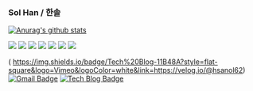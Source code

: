 ### Sol Han / 한솔
 [![Anurag's github stats](https://github-readme-stats.vercel.app/api?username=hsanol62)](https://github.com/anuraghazra/github-readme-stats)<br>
 
 <!-- 기술 로고
배지 https://shields.io/
아이콘 https://simpleicons.org/
<img src="https://img.shields.io/badge/쓰고자하는_텍스트-컬러코드?style=flat-square&logo=simpleicons에서_아이콘이름&logoColor=white"/></a>
-->

   <img src="https://img.shields.io/badge/JAVA-007396?style=flat-square&logo=java&logoColor=white"/></a>
    <img src="https://img.shields.io/badge/HTML-E34F26?style=flat-square&logo=HTML5&logoColor=white"/>
        <img src="https://img.shields.io/badge/CSS-1572B6?style=flat-square&logo=CSS3&logoColor=white"/>
 <img src="https://img.shields.io/badge/JavaScript-F7DF1E?style=flat-square&logo=javascript&logoColor=black"/>
  <img src="https://img.shields.io/badge/Bootstrap-563D7C?style=flat-square&logo=Bootstrap&logoColor=white"/>
     <img src="https://img.shields.io/badge/Oracle-F80000?style=flat-square&logo=Oracle&logoColor=white"/>
          <img src="https://img.shields.io/badge/Spring-6DB33F?style=flat-square&logo=Spring&logoColor=white"/>
 
( https://img.shields.io/badge/Tech%20Blog-11B48A?style=flat-square&logo=Vimeo&logoColor=white&link=https://velog.io/@hsanol62)
[![Gmail Badge](https://img.shields.io/badge/Gmail-d14836?style=flat-square&logo=Gmail&logoColor=white&link=mailto:hsanol62@gmail.com)](mailto:hsanol62@gmail.com)
  [![Tech Blog Badge](http://img.shields.io/badge/-Tech%20blog-black?style=flat-square&logo=github&link=https://hsanol62.github.io/)](https://hsanol62.github.io/)

<!--
**hsanol62/hsanol62** is a ✨ _special_ ✨ repository because its `README.md` (this file) appears on your GitHub profile.

Here are some ideas to get you started:

- 🔭 I’m currently working on ...
- 🌱 I’m currently learning ...
- 👯 I’m looking to collaborate on ...
- 🤔 I’m looking for help with ...
- 💬 Ask me about ...
- 📫 How to reach me: ...
- 😄 Pronouns: ...
- ⚡ Fun fact: ...
-->

